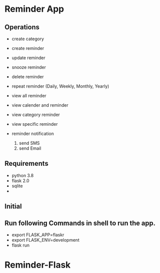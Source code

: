 # Reminder App

## Operations
- create category

- create reminder
- update reminder
- snooze reminder
- delete reminder
- repeat reminder (Daily, Weekly, Monthly, Yearly)

- view all reminder
- view calender and reminder
- view category reminder
- view specific reminder
- reminder notification
	1. send SMS
    2. send Email

## Requirements
- python 3.8
- flask 2.0
- sqlite 
- 
## Initial 

## Run following Commands in shell to run the app.
- export FLASK_APP=flaskr
- export FLASK_ENV=development
- flask run

# Reminder-Flask
